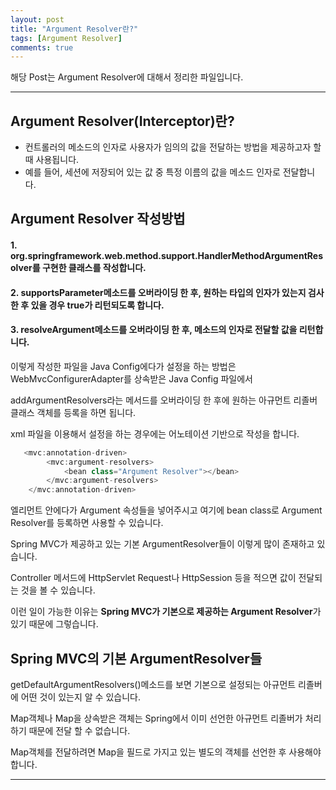 ```yaml
---
layout: post
title: "Argument Resolver란?"
tags: [Argument Resolver]
comments: true
---
```

 
해당 Post는 Argument Resolver에 대해서 정리한 파일입니다.

---

## Argument Resolver(Interceptor)란?

* 컨트롤러의 메소드의 인자로 사용자가 임의의 값을 전달하는 방법을 제공하고자 할 때 사용됩니다.
* 예를 들어, 세션에 저장되어 있는 값 중 특정 이름의 값을 메소드 인자로 전달합니다.
 
 ## Argument Resolver 작성방법 

#### 1. org.springframework.web.method.support.HandlerMethodArgumentResolver를 구현한 클래스를 작성합니다.
#### 2. supportsParameter메소드를 오버라이딩 한 후, 원하는 타입의 인자가 있는지 검사한 후 있을 경우 true가 리턴되도록 합니다.
#### 3. resolveArgument메소드를 오버라이딩 한 후, 메소드의 인자로 전달할 값을 리턴합니다.

이렇게 작성한 파일을 Java Config에다가 설정을 하는 방법은 WebMvcConfigurerAdapter를 상속받은 Java Config 파일에서

addArgumentResolvers라는 메서드를 오버라이딩 한 후에 원하는 아규먼트 리졸버 클래스 객체를 등록을 하면 됩니다.

xml 파일을 이용해서 설정을 하는 경우에는 어노테이션 기반으로 작성을 합니다.

```js
   <mvc:annotation-driven>
        <mvc:argument-resolvers>
            <bean class="Argument Resolver"></bean>      
        </mvc:argument-resolvers>
    </mvc:annotation-driven>
 ```
엘리먼트 안에다가 Argument 속성들을 넣어주시고 여기에 bean class로 Argument Resolver를 등록하면 사용할 수 있습니다.

Spring MVC가 제공하고 있는 기본 ArgumentResolver들이 이렇게 많이 존재하고 있습니다.

Controller 메서드에 HttpServlet Request나 HttpSession 등을 적으면 값이 전달되는 것을 볼 수 있습니다.

이런 일이 가능한 이유는 <strong>Spring MVC가 기본으로 제공하는 Argument Resolver</strong>가 있기 때문에 그렇습니다.

## Spring MVC의 기본 ArgumentResolver들

getDefaultArgumentResolvers()메소드를 보면 기본으로 설정되는 아규먼트 리졸버에 어떤 것이 있는지 알 수 있습니다.

Map객체나 Map을 상속받은 객체는 Spring에서 이미 선언한 아규먼트 리졸버가 처리하기 때문에 전달 할 수 없습니다.

Map객체를 전달하려면 Map을 필드로 가지고 있는 별도의 객체를 선언한 후 사용해야 합니다.

---
